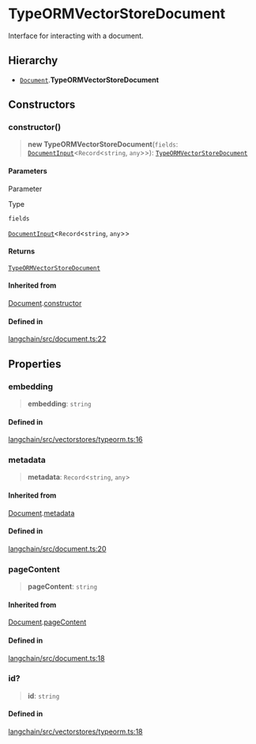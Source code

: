 TypeORMVectorStoreDocument
==========================

Interface for interacting with a document.

Hierarchy[​](#hierarchy "Direct link to Hierarchy")
---------------------------------------------------

*   [`Document`](/docs/api/document/classes/Document).**TypeORMVectorStoreDocument**

Constructors[​](#constructors "Direct link to Constructors")
------------------------------------------------------------

### constructor()[​](#constructor "Direct link to constructor()")

> **new TypeORMVectorStoreDocument**(`fields`: [`DocumentInput`](/docs/api/document/interfaces/DocumentInput)<`Record`<`string`, `any`\>\>): [`TypeORMVectorStoreDocument`](/docs/api/vectorstores_typeorm/classes/TypeORMVectorStoreDocument)

#### Parameters[​](#parameters "Direct link to Parameters")

Parameter

Type

`fields`

[`DocumentInput`](/docs/api/document/interfaces/DocumentInput)<`Record`<`string`, `any`\>\>

#### Returns[​](#returns "Direct link to Returns")

[`TypeORMVectorStoreDocument`](/docs/api/vectorstores_typeorm/classes/TypeORMVectorStoreDocument)

#### Inherited from[​](#inherited-from "Direct link to Inherited from")

[Document](/docs/api/document/classes/Document).[constructor](/docs/api/document/classes/Document#constructor)

#### Defined in[​](#defined-in "Direct link to Defined in")

[langchain/src/document.ts:22](https://github.com/hwchase17/langchainjs/blob/46e1734/langchain/src/document.ts#L22)

Properties[​](#properties "Direct link to Properties")
------------------------------------------------------

### embedding[​](#embedding "Direct link to embedding")

> **embedding**: `string`

#### Defined in[​](#defined-in-1 "Direct link to Defined in")

[langchain/src/vectorstores/typeorm.ts:16](https://github.com/hwchase17/langchainjs/blob/46e1734/langchain/src/vectorstores/typeorm.ts#L16)

### metadata[​](#metadata "Direct link to metadata")

> **metadata**: `Record`<`string`, `any`\>

#### Inherited from[​](#inherited-from-1 "Direct link to Inherited from")

[Document](/docs/api/document/classes/Document).[metadata](/docs/api/document/classes/Document#metadata)

#### Defined in[​](#defined-in-2 "Direct link to Defined in")

[langchain/src/document.ts:20](https://github.com/hwchase17/langchainjs/blob/46e1734/langchain/src/document.ts#L20)

### pageContent[​](#pagecontent "Direct link to pageContent")

> **pageContent**: `string`

#### Inherited from[​](#inherited-from-2 "Direct link to Inherited from")

[Document](/docs/api/document/classes/Document).[pageContent](/docs/api/document/classes/Document#pagecontent)

#### Defined in[​](#defined-in-3 "Direct link to Defined in")

[langchain/src/document.ts:18](https://github.com/hwchase17/langchainjs/blob/46e1734/langchain/src/document.ts#L18)

### id?[​](#id "Direct link to id?")

> **id**: `string`

#### Defined in[​](#defined-in-4 "Direct link to Defined in")

[langchain/src/vectorstores/typeorm.ts:18](https://github.com/hwchase17/langchainjs/blob/46e1734/langchain/src/vectorstores/typeorm.ts#L18)